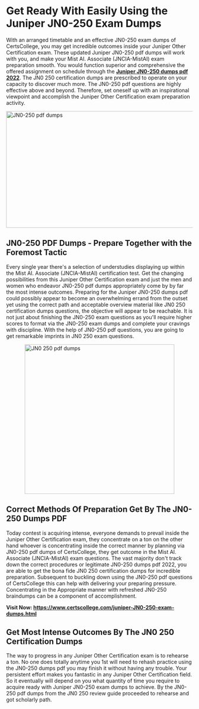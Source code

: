 <h1><strong>Get Ready With Easily Using the Juniper JN0-250 Exam Dumps&nbsp;</strong></h1>
<p><span style="font-weight: 400;">With an arranged timetable and an effective  JN0-250 exam dumps of CertsCollege, you may get incredible outcomes inside your Juniper Other Certification exam. These updated Juniper JN0-250 pdf dumps will work with you, and make your Mist AI. Associate (JNCIA-MistAI) exam preparation smooth. You would function superior and comprehensive the offered assignment on schedule through the <strong><a href="https://www.certscollege.com/juniper-JN0-250-exam-dumps.html">Juniper JN0-250 dumps pdf 2022</a></strong>. The JN0 250 certification dumps are prescribed to operate on your capacity to discover much more. The  JN0-250 pdf questions are highly effective above and beyond. Therefore, set oneself up with an inspirational viewpoint and accomplish the Juniper Other Certification exam preparation activity.&nbsp;</span></p>
<p><span style="font-weight: 400;"><img style="display: block; margin-left: auto; margin-right: auto;" src="https://i.ibb.co/CPDK3ps/Yellow-and-Blue-Initiative-Blog-Banner.png" alt="JN0-250 pdf dumps" width="559" height="315" /></span></p>
<h2><strong>JN0-250 PDF Dumps - Prepare Together with the Foremost Tactic</strong></h2>
<p><span style="font-weight: 400;">Every single year there's a selection of understudies displaying up within the Mist AI. Associate (JNCIA-MistAI) certification test. Get the changing possibilities from this Juniper Other Certification exam and just the men and women who endeavor JN0-250 pdf dumps appropriately come by by far the most intense outcomes. Preparing for the Juniper JN0-250 dumps pdf could possibly appear to become an overwhelming errand from the outset yet using the correct path and acceptable overview material like JN0 250 certification dumps questions, the objective will appear to be reachable. It is not just about finishing the JN0-250 exam questions as you'll require higher scores to format via the JN0-250 exam dumps and complete your cravings with discipline. With the help of JN0-250 pdf questions, you are going to get remarkable imprints in JN0 250 exam questions.</span></p>
<p><span style="font-weight: 400;"><a href="https://tinyurl.com/5n92r96h"><img style="display: block; margin-left: auto; margin-right: auto;" src="https://i.ibb.co/9tMrhdY/Teacher-Appreciation-Invitation.png" alt="JN0 250 pdf dumps " width="404" height="404" /></a></span></p>
<h2><strong>Correct Methods Of Preparation Get By The JN0-250 Dumps PDF</strong></h2>
<p><span style="font-weight: 400;">Today contest is acquiring intense, everyone demands to prevail inside the Juniper Other Certification exam, they concentrate on a ton on the other hand whoever is concentrating inside the correct manner by planning via JN0-250 pdf dumps of CertsCollege, they get outcome in the Mist AI. Associate (JNCIA-MistAI) exam questions. The vast majority don't track down the correct procedures or legitimate JN0-250 dumps pdf 2022, you are able to get the bona fide JN0 250 certification dumps for incredible preparation. Subsequent to buckling down using the  JN0-250 pdf questions of CertsCollege this can help with delivering your preparing pressure. Concentrating in the Appropriate manner with refreshed JN0-250 braindumps can be a component of accomplishment.</span></p>
<p><span style="font-weight: 400;"><strong>Visit Now: <a href="https://www.certscollege.com/juniper-JN0-250-exam-dumps.html">https://www.certscollege.com/juniper-JN0-250-exam-dumps.html</a></strong></span></p>
<h2><strong>Get Most Intense Outcomes By The JN0 250 Certification Dumps</strong></h2>
<p><span style="font-weight: 400;">The way to progress in any Juniper Other Certification exam is to rehearse a ton. No one does totally anytime you 1st will need to rehash practice using the JN0-250 dumps pdf you may finish it without having any trouble. Your persistent effort makes you fantastic in any Juniper Other Certification field. So it eventually will depend on you what quantity of time you require to acquire ready with Juniper JN0-250 exam dumps to achieve. By the JN0-250 pdf dumps from the JN0 250 review guide proceeded to rehearse and got scholarly path.</span></p>
